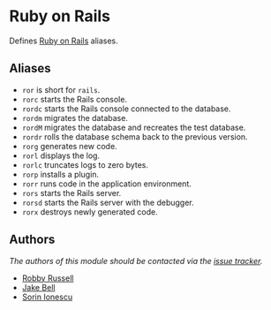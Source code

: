 Ruby on Rails
=============

Defines [Ruby on Rails][1] aliases.

Aliases
-------

  - `ror` is short for `rails`.
  - `rorc` starts the Rails console.
  - `rordc` starts the Rails console connected to the database.
  - `rordm` migrates the database.
  - `rordM` migrates the database and recreates the test database.
  - `rordr` rolls the database schema back to the previous version.
  - `rorg` generates new code.
  - `rorl` displays the log.
  - `rorlc` truncates logs to zero bytes.
  - `rorp` installs a plugin.
  - `rorr` runs code in the application environment.
  - `rors` starts the Rails server.
  - `rorsd` starts the Rails server with the debugger.
  - `rorx` destroys newly generated code.

Authors
-------

*The authors of this module should be contacted via the [issue tracker][2].*

  - [Robby Russell](https://github.com/robbyrussell)
  - [Jake Bell](https://github.com/theunraveler)
  - [Sorin Ionescu](https://github.com/sorin-ionescu)

[1]: http://rubyonrails.org
[2]: https://github.com/sorin-ionescu/oh-my-zsh/issues

